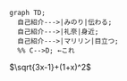 ```mermaid
graph TD;
  自己紹介--->|みのり|伝わる;
  自己紹介--->|礼奈|身近;
  自己紹介--->|マリリン|目立つ;
  %% C-->D; ←これ
```
$\sqrt{3x-1}+(1+x)^2$
